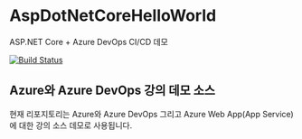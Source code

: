 # AspDotNetCoreHelloWorld
ASP.NET Core + Azure DevOps CI/CD 데모

[![Build Status](https://dev.azure.com/redplus/AspDotNetCoreHelloWorld/_apis/build/status/AspDotNetCoreHelloWorld-ASP.NET%20Core-CI?branchName=master)](https://dev.azure.com/redplus/AspDotNetCoreHelloWorld/_build/latest?definitionId=19&branchName=master)


## Azure와 Azure DevOps 강의 데모 소스

현재 리포지토리는 Azure와 Azure DevOps 그리고 Azure Web App(App Service)에 대한 강의 소스 데모로 사용됩니다.

